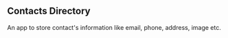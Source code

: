 ## Contacts Directory

An app to store contact's information like email, phone, address, image etc.
